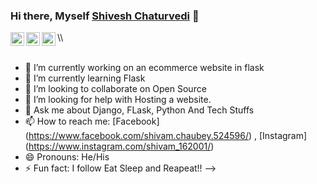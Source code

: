 
### Hi there, Myself [Shivesh Chaturvedi](https://pawan.live) 👋
<a href="https://www.linkedin.com/in/shivesh-chaturvedi-14ab321b3/ ">
  <img align="left" alt="Pawan's Github" width="22px" src="https://cdn.jsdelivr.net/npm/simple-icons@v3/icons/github.svg" />
</a>
\\
<a href="https://www.instagram.com/shivam_162001/">
  <img align="left" alt="Pawan's Instagram" width="22px" src="https://cdn.jsdelivr.net/npm/simple-icons@v3/icons/instagram.svg" />
</a>
<a href="https://www.facebook.com/shivam.chaubey.524596/">
  <img align="left" alt="Pawan's Facebook" width="22px" src="https://cdn.jsdelivr.net/npm/simple-icons@v3/icons/facebook.svg" />
</a>
<br/>
<br/>


- 🔭 I’m currently working on an ecommerce website in flask
- 🌱 I’m currently learning Flask
- 👯 I’m looking to collaborate on Open Source
- 🤔 I’m looking for help with Hosting a website.
- 💬 Ask me about Django, FLask, Python And Tech Stuffs
- 📫 How to reach me: [Facebook] (https://www.facebook.com/shivam.chaubey.524596/) , [Instagram] (https://www.instagram.com/shivam_162001/)
- 😄 Pronouns: He/His
- ⚡ Fun fact: I follow Eat Sleep and Reapeat!!
-->
